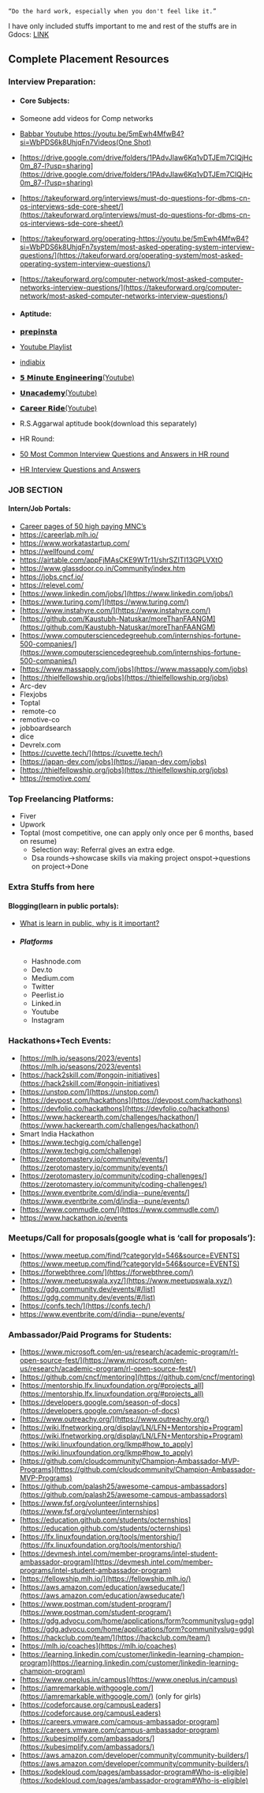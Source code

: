 	“Do the hard work, especially when you don't feel like it.”
I have only included stuffs important to me and rest of the stuffs are in Gdocs: [LINK](https://docs.google.com/document/d/1hDhYgxGFR23lwSqiKFhedITzlb15tSJKeRw3qO8dIdM/edit?usp=sharing) 
## Complete Placement Resources

### Interview Preparation:

- #### Core Subjects:
- Someone add videos for Comp networks
- [Babbar Youtube https://youtu.be/5mEwh4MfwB4?si=WbPDS6k8UhjqFn7Videos(One Shot)](https://youtube.com/playlist?list=PLDzeHZWIZsTrd4HFQ4-z8TmacD0OQxkmx&si=Qu9iaJMpAC1wAjc_)
- [https://drive.google.com/drive/folders/1PAdvJIaw6Kq1vDTJEm7ClQjHc0m_87-l?usp=sharing](https://drive.google.com/drive/folders/1PAdvJIaw6Kq1vDTJEm7ClQjHc0m_87-l?usp=sharing)
- [https://takeuforward.org/interviews/must-do-questions-for-dbms-cn-os-interviews-sde-core-sheet/](https://takeuforward.org/interviews/must-do-questions-for-dbms-cn-os-interviews-sde-core-sheet/)
- [https://takeuforward.org/operating-https://youtu.be/5mEwh4MfwB4?si=WbPDS6k8UhjqFn7system/most-asked-operating-system-interview-questions/](https://takeuforward.org/operating-system/most-asked-operating-system-interview-questions/)
- [https://takeuforward.org/computer-network/most-asked-computer-networks-interview-questions/](https://takeuforward.org/computer-network/most-asked-computer-networks-interview-questions/)


- #### Aptitude:
- [𝗽𝗿𝗲𝗽𝗶𝗻𝘀𝘁𝗮](https://prepinsta.com/learn-aptitude/)
- [Youtube Playlist](https://www.youtube.com/playlist?list=PL8p2I9GklV454LdGfDOw0KkNazKuA-6B2)
- [indiabix](https://www.indiabix.com/aptitude/questions-and-answers/) 
- [𝟱 𝗠𝗶𝗻𝘂𝘁𝗲 𝗘𝗻𝗴𝗶𝗻𝗲𝗲𝗿𝗶𝗻𝗴(Youtube)](https://youtube.com/playlist?list=PLYwpaL_SFmcBpa1jwpCbEDespCRF3UPE5&si=7MwhqGOW0V6pSWRb) 
- [𝗨𝗻𝗮𝗰𝗮𝗱𝗲𝗺𝘆(Youtube)](https://youtube.com/playlist?list=PLk7ptZcI9vmjLJMjTSV2FkSNFaDOV-6cr&si=tpb1YjAqYWAUVj_q) 
- [𝗖𝗮𝗿𝗲𝗲𝗿 𝗥𝗶𝗱𝗲(Youtube)](https://www.youtube.com/@CareerRideOfficial)
- R.S.Aggarwal aptitude book(download this separately)
- HR Round:
- [50 Most Common Interview Questions and Answers in HR round](https://career.guru99.com/how-to-answer-50-most-common-interview-questions/)
- [HR Interview Questions and Answers](https://www.indiabix.com/hr-interview/questions-and-answers/)

### JOB SECTION
#### Intern/Job Portals:
- [Career pages of 50 high paying MNC’s](https://docs.google.com/document/u/0/d/1VBeLEr7u-FSIJ7Kzi0xm4ilKfsU2yvk8Lw8KAJiOXFg/mobilebasic)
- https://careerlab.mlh.io/
- https://www.workatastartup.com/
- https://wellfound.com/
- https://airtable.com/appFjMAsCKE9WTr11/shrSZITI13GPLVXtO
- https://www.glassdoor.co.in/Community/index.htm
- https://jobs.cncf.io/
- https://relevel.com/
- [https://www.linkedin.com/jobs/](https://www.linkedin.com/jobs/)
- [https://www.turing.com/](https://www.turing.com/)
- [https://www.instahyre.com/](https://www.instahyre.com/)
- [https://github.com/Kaustubh-Natuskar/moreThanFAANGM](https://github.com/Kaustubh-Natuskar/moreThanFAANGM)
- [https://www.computersciencedegreehub.com/internships-fortune-500-companies/](https://www.computersciencedegreehub.com/internships-fortune-500-companies/)
- [https://www.massapply.com/jobs](https://www.massapply.com/jobs)
- [https://thielfellowship.org/jobs](https://thielfellowship.org/jobs)
- Arc-dev
- Flexjobs
- Toptal 
-  remote-co 
- remotive-co 
- jobboardsearch 
- dice 
- Devrelx.com
- [https://cuvette.tech/](https://cuvette.tech/)
- [https://japan-dev.com/jobs](https://japan-dev.com/jobs)
- [https://thielfellowship.org/jobs](https://thielfellowship.org/jobs)
- https://remotive.com/

### Top Freelancing Platforms:

- Fiver
- Upwork
- Toptal (most competitive, one can apply only once per 6 months, based on resume)
	- Selection way: Referral gives an extra edge. 
	- Dsa rounds->showcase skills via making project onspot->questions on project->Done

### Extra Stuffs from here 
#### Blogging(learn in public portals):

- [What is learn in public, why is it important?](https://youtu.be/b7F4Lou7pv4?si=5IxihTf8O4Dou8-3)
- ##### Platforms
	- Hashnode.com
	- Dev.to
	- Medium.com
	- Twitter
	- Peerlist.io
	- Linked.in
	- Youtube
	- Instagram

### Hackathons+Tech Events:
- [https://mlh.io/seasons/2023/events](https://mlh.io/seasons/2023/events)
- [https://hack2skill.com/#ongoin-initiatives](https://hack2skill.com/#ongoin-initiatives)
- [https://unstop.com/](https://unstop.com/)
- [https://devpost.com/hackathons](https://devpost.com/hackathons)
- [https://devfolio.co/hackathons](https://devfolio.co/hackathons)
- [https://www.hackerearth.com/challenges/hackathon/](https://www.hackerearth.com/challenges/hackathon/)
- Smart India Hackathon
- [https://www.techgig.com/challenge](https://www.techgig.com/challenge)
- [https://zerotomastery.io/community/events/](https://zerotomastery.io/community/events/)
- [https://zerotomastery.io/community/coding-challenges/](https://zerotomastery.io/community/coding-challenges/)
- [https://www.eventbrite.com/d/india--pune/events/](https://www.eventbrite.com/d/india--pune/events/)
- [https://www.commudle.com/](https://www.commudle.com/)
- https://www.hackathon.io/events


### Meetups/Call for proposals(google what is ‘call for proposals’):

- [https://www.meetup.com/find/?categoryId=546&source=EVENTS](https://www.meetup.com/find/?categoryId=546&source=EVENTS)
- [https://forwebthree.com/](https://forwebthree.com/)
- [https://www.meetupswala.xyz/](https://www.meetupswala.xyz/)
- [https://gdg.community.dev/events/#/list](https://gdg.community.dev/events/#/list)
- [https://confs.tech/](https://confs.tech/)
- https://www.eventbrite.com/d/india--pune/events/

### Ambassador/Paid Programs for Students:
- [https://www.microsoft.com/en-us/research/academic-program/rl-open-source-fest/](https://www.microsoft.com/en-us/research/academic-program/rl-open-source-fest/)
- [https://github.com/cncf/mentoring](https://github.com/cncf/mentoring)
- [https://mentorship.lfx.linuxfoundation.org/#projects_all](https://mentorship.lfx.linuxfoundation.org/#projects_all)
- [https://developers.google.com/season-of-docs](https://developers.google.com/season-of-docs)
- [https://www.outreachy.org/](https://www.outreachy.org/)
- [https://wiki.lfnetworking.org/display/LN/LFN+Mentorship+Program](https://wiki.lfnetworking.org/display/LN/LFN+Mentorship+Program)
- [https://wiki.linuxfoundation.org/lkmp#how_to_apply](https://wiki.linuxfoundation.org/lkmp#how_to_apply)
- [https://github.com/cloudcommunity/Champion-Ambassador-MVP-Programs](https://github.com/cloudcommunity/Champion-Ambassador-MVP-Programs)
- [https://github.com/palash25/awesome-campus-ambassadors](https://github.com/palash25/awesome-campus-ambassadors)
- [https://www.fsf.org/volunteer/internships](https://www.fsf.org/volunteer/internships)
- [https://education.github.com/students/octernships](https://education.github.com/students/octernships)
- [https://lfx.linuxfoundation.org/tools/mentorship/](https://lfx.linuxfoundation.org/tools/mentorship/)
- [https://devmesh.intel.com/member-programs/intel-student-ambassador-program](https://devmesh.intel.com/member-programs/intel-student-ambassador-program)
- [https://fellowship.mlh.io/](https://fellowship.mlh.io/)
- [https://aws.amazon.com/education/awseducate/](https://aws.amazon.com/education/awseducate/)
- [https://www.postman.com/student-program/](https://www.postman.com/student-program/)
- [https://gdg.advocu.com/home/applications/form?communityslug=gdg](https://gdg.advocu.com/home/applications/form?communityslug=gdg)
- [https://hackclub.com/team/](https://hackclub.com/team/)
- [https://mlh.io/coaches](https://mlh.io/coaches)
- [https://learning.linkedin.com/customer/linkedin-learning-champion-program](https://learning.linkedin.com/customer/linkedin-learning-champion-program)
- [https://www.oneplus.in/campus](https://www.oneplus.in/campus)
- [https://iamremarkable.withgoogle.com/](https://iamremarkable.withgoogle.com/) (only for girls)
- [https://codeforcause.org/campusLeaders](https://codeforcause.org/campusLeaders)
- [https://careers.vmware.com/campus-ambassador-program](https://careers.vmware.com/campus-ambassador-program)
- [https://kubesimplify.com/ambassadors/](https://kubesimplify.com/ambassadors/)
- [https://aws.amazon.com/developer/community/community-builders/](https://aws.amazon.com/developer/community/community-builders/)
- [https://kodekloud.com/pages/ambassador-program#Who-is-eligible](https://kodekloud.com/pages/ambassador-program#Who-is-eligible)